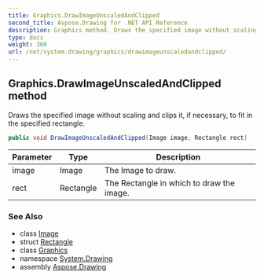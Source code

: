 ```yaml
---
title: Graphics.DrawImageUnscaledAndClipped
second_title: Aspose.Drawing for .NET API Reference
description: Graphics method. Draws the specified image without scaling and clips it if necessary to fit in the specified rectangle
type: docs
weight: 360
url: /net/system.drawing/graphics/drawimageunscaledandclipped/
---
```

## Graphics.DrawImageUnscaledAndClipped method

Draws the specified image without scaling and clips it, if necessary, to fit in the specified rectangle.

```csharp
public void DrawImageUnscaledAndClipped(Image image, Rectangle rect)
```

| Parameter | Type | Description |
| --- | --- | --- |
| image | Image | The Image to draw. |
| rect | Rectangle | The Rectangle in which to draw the image. |

### See Also

* class [Image](../../image/)
* struct [Rectangle](../../rectangle/)
* class [Graphics](../)
* namespace [System.Drawing](../../graphics/)
* assembly [Aspose.Drawing](../../../)


